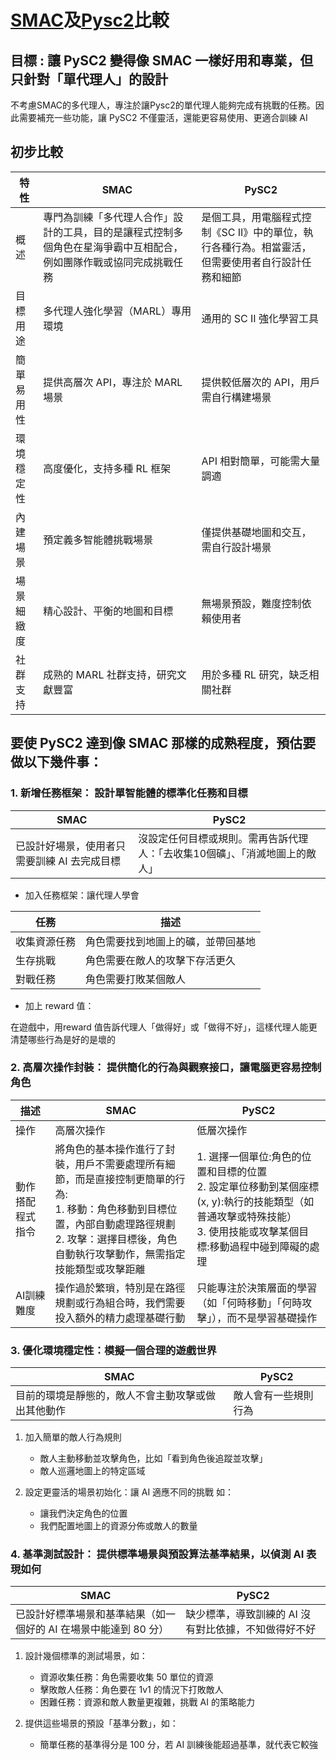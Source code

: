 # [SMAC](https://github.com/oxwhirl/smac/tree/master)及[Pysc2](https://github.com/nicoladainese96/SC2-RL)比較

## 目標 : 讓 PySC2 變得像 SMAC 一樣好用和專業，但只針對「單代理人」的設計
不考慮SMAC的多代理人，專注於讓Pysc2的單代理人能夠完成有挑戰的任務。因此需要補充一些功能，讓 PySC2 不僅靈活，還能更容易使用、更適合訓練 AI

## 初步比較
|特性|SMAC|PySC2|
| --- | --- | --- |
|概述|專門為訓練「多代理人合作」設計的工具，目的是讓程式控制多個角色在星海爭霸中互相配合，例如團隊作戰或協同完成挑戰任務|是個工具，用電腦程式控制《SC II》中的單位，執行各種行為。相當靈活，但需要使用者自行設計任務和細節|
|目標用途|多代理人強化學習（MARL）專用環境|通用的 SC II 強化學習工具|
|簡單易用性|提供高層次 API，專注於 MARL 場景|提供較低層次的 API，用戶需自行構建場景|
|環境穩定性|高度優化，支持多種 RL 框架|API 相對簡單，可能需大量調適|
|內建場景|預定義多智能體挑戰場景|僅提供基礎地圖和交互，需自行設計場景|
|場景細緻度|精心設計、平衡的地圖和目標|無場景預設，難度控制依賴使用者|
|社群支持|成熟的 MARL 社群支持，研究文獻豐富|用於多種 RL 研究，缺乏相關社群|

## 要使 PySC2 達到像 SMAC 那樣的成熟程度，預估要做以下幾件事：

### 1. 新增任務框架： 設計單智能體的標準化任務和目標

|SMAC|PySC2|
| --- | --- |
|已設計好場景，使用者只需要訓練 AI 去完成目標|沒設定任何目標或規則。需再告訴代理人：「去收集10個礦」、「消滅地圖上的敵人」|


* 加入任務框架：讓代理人學會

|任務|描述|
| --- | --- |
|收集資源任務|角色需要找到地圖上的礦，並帶回基地|
|生存挑戰|角色需要在敵人的攻擊下存活更久|
|對戰任務|角色需要打敗某個敵人|


* 加上 reward 值：

在遊戲中，用reward 值告訴代理人「做得好」或「做得不好」，這樣代理人能更清楚哪些行為是好的是壞的


### 2. 高層次操作封裝： 提供簡化的行為與觀察接口，讓電腦更容易控制角色
|描述|SMAC|PySC2|
| --- | --- | --- |
|操作|高層次操作|低層次操作|
|動作搭配程式指令|將角色的基本操作進行了封裝，用戶不需要處理所有細節，而是直接控制更簡單的行為:<br>1. 移動：角色移動到目標位置，內部自動處理路徑規劃<br>2. 攻擊：選擇目標後，角色自動執行攻擊動作，無需指定技能類型或攻擊距離|1. 選擇一個單位:角色的位置和目標的位置<br>2. 設定單位移動到某個座標 (x, y):執行的技能類型（如普通攻擊或特殊技能）<br>3. 使用技能或攻擊某個目標:移動過程中碰到障礙的處理|
|AI訓練難度|操作過於繁瑣，特別是在路徑規劃或行為組合時，我們需要投入額外的精力處理基礎行動|只能專注於決策層面的學習（如「何時移動」「何時攻擊」），而不是學習基礎操作|


### 3. 優化環境穩定性：模擬一個合理的遊戲世界
|SMAC|PySC2|
| --- | --- |
|目前的環境是靜態的，敵人不會主動攻擊或做出其他動作|敵人會有一些規則行為|

1. 加入簡單的敵人行為規則
   * 敵人主動移動並攻擊角色，比如「看到角色後追蹤並攻擊」
   * 敵人巡邏地圖上的特定區域
   
2. 設定更靈活的場景初始化：讓 AI 適應不同的挑戰
   如：
   * 讓我們決定角色的位置
   * 我們配置地圖上的資源分佈或敵人的數量

### 4. 基準測試設計： 提供標準場景與預設算法基準結果，以偵測 AI 表現如何

|SMAC|PySC2|
| --- | --- |
|已設計好標準場景和基準結果（如一個好的 AI 在場景中能達到 80 分）| 缺少標準，導致訓練的 AI 沒有對比依據，不知做得好不好|

1. 設計幾個標準的測試場景，如：
   * 資源收集任務：角色需要收集 50 單位的資源
   * 擊敗敵人任務：角色要在 1v1 的情況下打敗敵人
   * 困難任務：資源和敵人數量更複雜，挑戰 AI 的策略能力
     
2. 提供這些場景的預設「基準分數」，如：
   * 簡單任務的基準得分是 100 分，若 AI 訓練後能超過基準，就代表它較強



